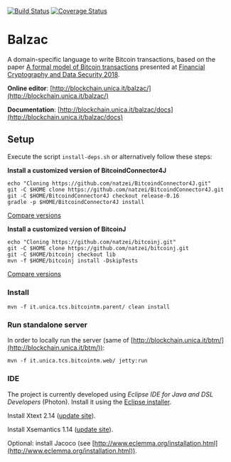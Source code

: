 [![Build Status](https://travis-ci.org/balzac-lang/balzac.svg?branch=master)](https://travis-ci.org/balzac-lang/balzac)
[![Coverage Status](https://coveralls.io/repos/github/balzac-lang/balzac/badge.svg)](https://coveralls.io/github/balzac-lang/balzac)

# Balzac

A domain-specific language to write Bitcoin transactions, based on the paper
[A formal model of Bitcoin transactions](https://eprint.iacr.org/2017/1124.pdf) presented at [Financial Cryptography and Data Security 2018](http://fc18.ifca.ai/).

**Online editor**: [http://blockchain.unica.it/balzac/](http://blockchain.unica.it/balzac/)

**Documentation**: [http://blockchain.unica.it/balzac/docs](http://blockchain.unica.it/balzac/docs)

## Setup

Execute the script `install-deps.sh` or alternatively follow these steps:

**Install a customized version of BitcoindConnector4J**
```
echo "Cloning https://github.com/natzei/BitcoindConnector4J.git"
git -C $HOME clone https://github.com/natzei/BitcoindConnector4J.git
git -C $HOME/BitcoindConnector4J checkout release-0.16
gradle -p $HOME/BitcoindConnector4J install
```
[Compare versions](https://github.com/SulacoSoft/BitcoindConnector4J/compare/master...natzei:master)

**Install a customized version of BitcoinJ**
```
echo "Cloning https://github.com/natzei/bitcoinj.git"
git -C $HOME clone https://github.com/natzei/bitcoinj.git
git -C $HOME/bitcoinj checkout lib
mvn -f $HOME/bitcoinj install -DskipTests
```
[Compare versions](https://github.com/bitcoinj/bitcoinj/compare/master...natzei:lib)

### Install
```
mvn -f it.unica.tcs.bitcointm.parent/ clean install
```

### Run standalone server

In order to locally run the server (same of [http://blockchain.unica.it/btm/](http://blockchain.unica.it/btm/)):

```
mvn -f it.unica.tcs.bitcointm.web/ jetty:run
```



### IDE

The project is currently developed using *Eclipse IDE for Java and DSL Developers* (Photon).
Install it using the [Eclipse installer](http://www.eclipse.org/downloads/eclipse-packages/).

Install Xtext 2.14 ([update site](http://download.eclipse.org/modeling/tmf/xtext/updates/composite/releases/)).

Install Xsemantics 1.14 ([update site](http://download.eclipse.org/xsemantics/milestones/1.14/)).

Optional: install Jacoco (see [http://www.eclemma.org/installation.html](http://www.eclemma.org/installation.html)).

